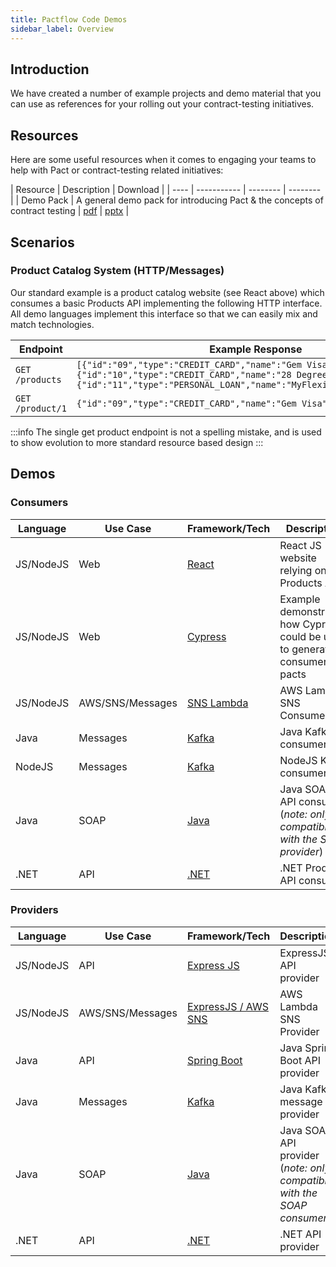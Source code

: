 ```yaml
---
title: Pactflow Code Demos
sidebar_label: Overview
---
```


## Introduction

We have created a number of example projects and demo material that you can use as references for your rolling out your contract-testing initiatives.

## Resources

Here are some useful resources when it comes to engaging your teams to help with Pact or contract-testing related initiatives:

| Resource | Description | Download |
| ---- | ----------- | -------- | -------- |
| Demo Pack | A general demo pack for introducing Pact & the concepts of contract testing | <a href="/resources/pactflow-demo-pack_2020.pdf" target="_blank">pdf</a> \| <a href="/resources/pactflow-demo-pack_2020.pptx" target="_blank">pptx</a> |


## Scenarios

### Product Catalog System (HTTP/Messages)

Our standard example is a product catalog website (see React above) which consumes a basic Products API implementing the following HTTP interface. All demo languages implement this interface so that we can easily mix and match technologies.

| Endpoint | Example Response |
| -------- | ---------------- |
| `GET /products` | `[{"id":"09","type":"CREDIT_CARD","name":"Gem Visa","version":"v1"},{"id":"10","type":"CREDIT_CARD","name":"28 Degrees","version":"v1"},{"id":"11","type":"PERSONAL_LOAN","name":"MyFlexiPay","version":"v2"}]`
| `GET /product/1` | `{"id":"09","type":"CREDIT_CARD","name":"Gem Visa","version":"v1"}`

:::info
The single get product endpoint is not a spelling mistake, and is used to show evolution to more standard resource based design
:::

## Demos

### Consumers

| Language | Use Case | Framework/Tech | Description |
| --------- | ------- | ----------- | -------------- |
| JS/NodeJS | Web | [React](/docs/examples/js/consumer/readme) | React JS website relying on a Products API |
| JS/NodeJS | Web | [Cypress](/docs/examples/cypress/readme) | Example demonstrating how Cypress could be used to generate consumer pacts |
| JS/NodeJS | AWS/SNS/Messages | [SNS Lambda](/docs/examples/aws/sns/consumer/readme) | AWS Lambda SNS Consumer |
| Java | Messages | [Kafka](/docs/examples/kafka/java/consumer) | Java Kafka consumer |
| NodeJS | Messages | [Kafka](/docs/examples/kafka/js/consumer) | NodeJS Kafka consumer |
| Java | SOAP | [Java](/docs/examples/soap/java/consumer) | Java SOAP API consumer (_note: only compatible with the SOAP provider_) |
| .NET | API | [.NET](/docs/examples/dotnet/consumer/readme) | .NET Products API consumer |

### Providers

| Language | Use Case | Framework/Tech | Description |
| --------- | ------- | ----------- | -------------- |
| JS/NodeJS | API | [Express JS](/docs/examples/js/provider/readme) | ExpressJS API provider |
| JS/NodeJS | AWS/SNS/Messages | [ExpressJS / AWS SNS](/docs/examples/aws/sns/provider/readme) | AWS Lambda SNS Provider |
| Java | API | [Spring Boot](/docs/examples/java/provider-springboot/readme) | Java Spring Boot API provider |
| Java | Messages | [Kafka](/docs/examples/kafka/java/provider) | Java Kafka message provider |
| Java | SOAP | [Java](/docs/examples/soap/java/provider)  | Java SOAP API provider (_note: only compatible with the SOAP consumer_) |
| .NET | API | [.NET](/docs/examples/dotnet/provider/readme) | .NET API provider |